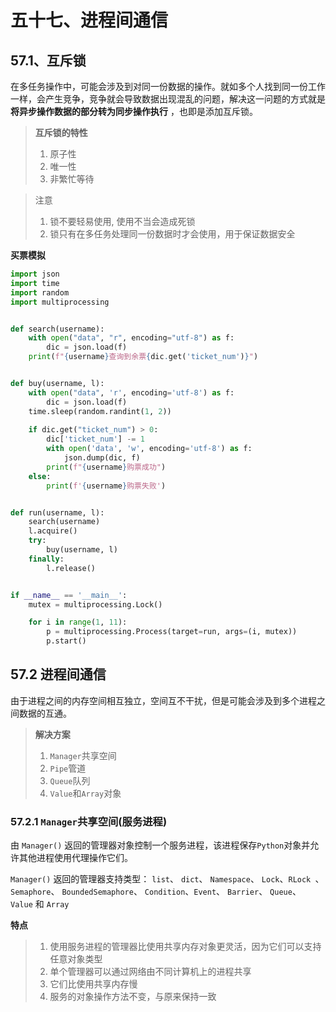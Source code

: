 # 五十七、进程间通信
## 57.1、互斥锁
在多任务操作中，可能会涉及到对同一份数据的操作。就如多个人找到同一份工作一样，会产生竞争，竞争就会导致数据出现混乱的问题，解决这一问题的方式就是 **将异步操作数据的部分转为同步操作执行** ，也即是添加互斥锁。

>  **互斥锁的特性**
> 1. 原子性
> 2. 唯一性
> 3. 非繁忙等待 

> 注意
> 1. 锁不要轻易使用, 使用不当会造成死锁
> 2. 锁只有在多任务处理同一份数据时才会使用，用于保证数据安全
> 

**买票模拟**
```python
import json
import time
import random
import multiprocessing


def search(username):
    with open("data", "r", encoding="utf-8") as f:
        dic = json.load(f)
    print(f"{username}查询到余票{dic.get('ticket_num')}")


def buy(username, l):
    with open("data", 'r', encoding='utf-8') as f:
        dic = json.load(f)
    time.sleep(random.randint(1, 2))
    
    if dic.get("ticket_num") > 0:
        dic['ticket_num'] -= 1
        with open('data', 'w', encoding='utf-8') as f:
            json.dump(dic, f)
        print(f"{username}购票成功")
    else:
        print(f'{username}购票失败')


def run(username, l):
    search(username)
    l.acquire()
    try:
        buy(username, l)
    finally:
        l.release()


if __name__ == '__main__':
    mutex = multiprocessing.Lock()

    for i in range(1, 11):
        p = multiprocessing.Process(target=run, args=(i, mutex))
        p.start()


```

## 57.2 进程间通信
由于进程之间的内存空间相互独立，空间互不干扰，但是可能会涉及到多个进程之间数据的互通。
>  **解决方案** 
>
> 1. `Manager`共享空间
> 2. `Pipe`管道
> 3. `Queue`队列
> 4. `Value`和`Array`对象

### 57.2.1 `Manager`共享空间(服务进程)
由 `Manager()` 返回的管理器对象控制一个服务进程，该进程保存`Python`对象并允许其他进程使用代理操作它们。

`Manager()` 返回的管理器支持类型： `list`、 `dict`、 `Namespace`、 `Lock`、`RLock `、`Semaphore`、 `BoundedSemaphore`、 `Condition`、`Event`、 `Barrier`、 `Queue`、 `Value` 和 `Array`
 
**特点**
> 1. 使用服务进程的管理器比使用共享内存对象更灵活，因为它们可以支持任意对象类型
> 2. 单个管理器可以通过网络由不同计算机上的进程共享
> 3. 它们比使用共享内存慢
> 4. 服务的对象操作方法不变，与原来保持一致

```python

```
